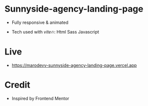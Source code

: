 # Sunnyside-agency-landing-page

- Fully responsive & animated

- Tech used with *vite*🔥:
  Html
  Sass
  Javascript

# Live

- https://marodevv-sunnyside-agency-landing-page.vercel.app

# Credit

- Inspired by Frontend Mentor
